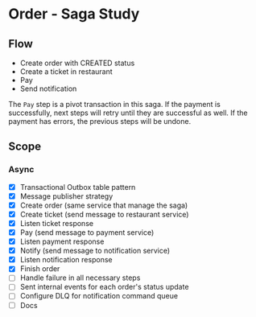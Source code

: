 # Order - Saga Study

## Flow
* Create order with CREATED status
* Create a ticket in restaurant
* Pay
* Send notification

The `Pay` step is a pivot transaction in this saga.
If the payment is successfully, next steps will retry until they are successful as well.
If the payment has errors, the previous steps will be undone.


## Scope

### Async
- [x] Transactional Outbox table pattern
- [x] Message publisher strategy
- [x] Create order (same service that manage the saga)
- [x] Create ticket (send message to restaurant service)
- [x] Listen ticket response
- [x] Pay (send message to payment service)
- [x] Listen payment response
- [x] Notify (send message to notification service)
- [x] Listen notification response
- [x] Finish order
- [ ] Handle failure in all necessary steps
- [ ] Sent internal events for each order's status update
- [ ] Configure DLQ for notification command queue
- [ ] Docs
